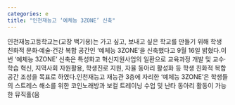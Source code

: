 ```yaml
---
categories: e
title: "인천재능고 ‘예체능 3ZONE’ 신축"
---
```

인천재능고등학교는(교장 백기용)는 가고 싶고, 보내고 싶은 학교를 만들기 위해 학생 친화적 문화·예술·건강 복합 공간인 ‘예체능 3ZONE’을 신축했다고 9월 16일 밝혔다.이번 ‘예체능 3ZONE’ 신축은 특성화고 혁신지원사업의 일환으로 교육과정 개발 및 교수·학습 혁신, 지역사회 자원활용, 학생진로 지원, 자율 동아리 활성화 등 학생 친화적 복합 공간 조성을 목표로 하였다.인천재능고 재능관 3층에 자리한 ‘예체능 3ZONE’은 학생들의 스트레스 해소를 위한 코인노래방과 보컬 트레이닝 수업 및 난타 동아리 활동이 가능한 뮤직홀(음